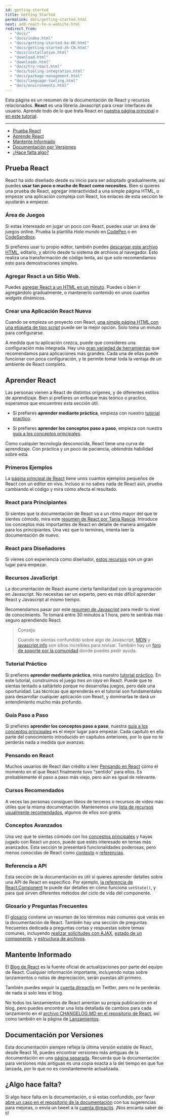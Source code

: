 ```yaml
---
id: getting-started
title: Getting Started
permalink: docs/getting-started.html
next: add-react-to-a-website.html
redirect_from:
  - "docs/"
  - "docs/index.html"
  - "docs/getting-started-ko-KR.html"
  - "docs/getting-started-zh-CN.html"
  - "docs/installation.html"
  - "download.html"
  - "downloads.html"
  - "docs/try-react.html"
  - "docs/tooling-integration.html"
  - "docs/package-management.html"
  - "docs/language-tooling.html"
  - "docs/environments.html"
---
```


Esta página es un resumen de la documentación de React y recursos relacionados.
**React** es una librería Javascript para crear interfaces de usuario. Aprende todo de lo que trata React en [nuestra página principal](/) o [en este tutorial](/tutorial/tutorial.html).

---

- [Prueba React](#try-react)
- [Aprende React](#learn-react)
- [Mantente Informado](#staying-informed)
- [Documentación por Versiones](#versioned-documentation)
- [¿Hace falta algo?](#something-missing)

## Prueba React

React ha sido diseñado desde su inicio para ser adoptado gradualmente, así puedes **usar tan poco o mucho de React como necesites.** Bien si quieres una prueba de React, agregar interactividad a una simple página HTML, o empezar una aplicación compleja con React, los enlaces de esta sección te ayudarán a empezar.

### Área de Juegos

Si estas interesado en jugar un poco con React, puedes usar un área de juegos online. Prueba la plantilla *Hola mundo* en [CodePen](codepen://hello-world) o en [CodeSandbox](https://codesandbox.io/s/new).

Si prefieres usar tu propio editor, también puedes [descargar este archivo HTML](https://raw.githubusercontent.com/reactjs/reactjs.org/master/static/html/single-file-example.html), editarlo, y abrirlo desde tu sistema de archivos al navegador. Esto realiza una transformación de código lenta, así que solo recomendamos esto para demostraciones simples.

### Agregar React a un Sitio Web.

Puedes [agregar React a un HTML en un minuto](/docs/add-react-to-a-website.html). Puedes o bien ir agregándolo gradualmente, o mantenerlo contenido en unos cuantos *widgets* dinámicos.

### Crear una Aplicación React Nueva

Cuando se empieza un proyecto con React, [una simple página HTML con una etiqueta de tipo *script*](/docs/add-react-to-a-website.html) puede ser la mejor opción. Solo toma un minuto para configurarse.

A medida que tu aplicación crezca, puede que consideres una configuración más integrada. Hay una [gran variedad de herramientas](/docs/create-a-new-react-app.html) que recomendamos para aplicaciones más grandes. Cada una de ellas puede funcionar con poca configuración, y te permite tomar toda la ventaja de un ambiente de React completo.

## Aprender React

Las personas vienen a React de distintos orígenes, y de diferentes estilos de aprendizaje. Bien si prefieres un enfoque más teórico o practico, esperamos que encuentres esta sección útil.

* Si prefieres **aprender mediante práctica**, empieza con nuestro [tutorial practico](/tutorial/tutorial.html).

* Si prefieres **aprender los conceptos paso a paso**, empieza con nuestra [guía a los conceptos principales](/docs/hello-world.html).

Como cualquier tecnología desconocida, React tiene una curva de aprendizaje. Con práctica y un poco de paciencia, *obtendrás* habilidad sobre esta.

### Primeros Ejemplos

La [página principal de React](/) tiene unos cuantos ejemplos pequeños de React con un editor en vivo. Incluso si no sabes nada de React aún, prueba cambiando el código y mira cómo afecta el resultado.

### React para Principiantes

Si sientes que la documentación de React va a un ritmo mayor del que te sientes cómodo, mira este [resumen de React por Tania Rascia](https://www.taniarascia.com/getting-started-with-react/). Introduce los conceptos más importantes de React en detalle de manera amigable para los principiantes. Una vez que lo termines, intenta leer la documentación de nuevo.

### React para Diseñadores

Si vienes con experiencia como diseñador, [estos recursos](http://reactfordesigners.com/) son un gran lugar para empezar.

### Recursos JavaScript

La documentación de React asume cierta familiaridad con la programación en Javascript. No necesitas ser un experto, pero es más difícil aprender React y Javascript al mismo tiempo.

Recomendamos pasar por este [resumen de Javascript](https://developer.mozilla.org/en-US/docs/Web/JavaScript/A_re-introduction_to_JavaScript) para medir tu nivel de conocimiento. Te tomará entre 30 minutos a 1 hora, pero te sentirás más seguro aprendiendo React.

>Consejo
>
>Cuando te sientas confundido sobre algo de Javascript, [MDN](https://developer.mozilla.org/en-US/docs/Web/JavaScript) y [javascript.info](http://javascript.info/) son sitios increíbles para revisar. También hay un [foro de soporte por la comunidad](/community/support.html) donde puedes pedir ayuda.

### Tutorial Práctico

Si prefieres **aprender mediante práctica**, mira nuestro [tutorial práctico](/tutorial/tutorial.html). En este tutorial, construimos el juego *tres en raya* en React. Puede que te sientas tentado a saltártelo porque no desarrollas juegos, pero dale una oportunidad. Las técnicas que aprenderás en el tutorial son fundamentales para desarrollar cualquier aplicación con React, y dominarlas te dará un entendimiento mucho más profundo.

### Guía Paso a Paso

Si prefieres **aprender los conceptos paso a paso**, nuestra [guía a los conceptos principales](/docs/hello-world.html) es el mejor lugar para empezar. Cada capítulo en ella parte del conocimiento introducido en capítulos anteriores, por lo que no te perderás nada a medida que avanzas. 

### Pensando en React

Muchos usuarios de React dan crédito a leer [Pensando en React](/docs/thinking-in-react.html) cómo el momento en el que React finalmente tuvo "sentido" para ellos. Es probablemente él paso a paso más viejo, pero aún es igual de relevante.

### Cursos Recomendados

A veces las personas consiguen libros de terceros o recursos de video más útiles que la misma documentación. Mantenemos una [lista de recursos usualmente recomendados](/community/courses.html), algunos de ellos son gratis.

### Conceptos Avanzados

Una vez que te sientas cómodo con los [conceptos principales](#main-concepts) y hayas jugado con React un poco, puede que estés interesado en temas más avanzados. Esta sección te presentará funcionalidades poderosas, pero menos conocidas de React como [contexto](/docs/context.html) o [referencias](/docs/refs-and-the-dom.html).

### Referencia a API

Esta sección de la documentación es útil sí quieres aprender detalles sobre una API de React en específico. Por ejemplo, [la referencia de React.Component](/docs/react-component.html) te puede dar detalles en cómo funciona `setState()`, y para qué sirven diferentes métodos del ciclo de vida del componente.

### Glosario y Preguntas Frecuentes

El [glosario](/docs/glossary.html) contiene un resumen de los términos más comunes que verás en la documentación de React. También hay una sección de preguntas frecuentes dedicada a preguntas cortas y respuestas sobre temas comunes, incluyendo [realizar solicitudes con AJAX](/docs/faq-ajax.html), [estado de un componente](/docs/faq-state.html), y [estructura de archivos](/docs/faq-structure.html).

## Mantente Informado

El [Blog de React](/blog/) es la fuente oficial de actualizaciones por parte del equipo de React. Cualquier información importante, incluyendo notas sobre lanzamientos o notas de depreciación, serán puestas allí primero.

También puedes seguir la [cuenta @reactjs](https://twitter.com/reactjs) en Twitter, pero no te perderás de nada si solo lees el blog.

No todos los lanzamientos de React ameritan su propia publicación en el blog, pero puedes encontrar una lista detallada de cambios para cada lanzamiento en el [archivo CHANGELOG.MD en el repositorio de React](https://github.com/facebook/react/blob/master/CHANGELOG.md), así como también en la página de [Lanzamientos](https://github.com/facebook/react).

## Documentación por Versiones

Esta documentación siempre refleja la última versión estable de React, desde React 16, puedes encontrar versiones más antiguas de la documentación en una [página separada](/versions). Recuerda que la documentación para versiones más antiguas es una copia exacta a la del tiempo en que fue lanzada, por lo que no es constantemente actualizada.

## ¿Algo hace falta?

Si algo hace falta en la documentación, o si estas confundido, por favor [abre un caso en el repositorio de la documentación](https://github.com/reactjs/reactjs.org/issues/new) con tus sugerencias para mejoras, o envía un tweet a la [cuenta @reactjs](https://twitter.com/reactjs). ¡Nos encanta saber de ti!

